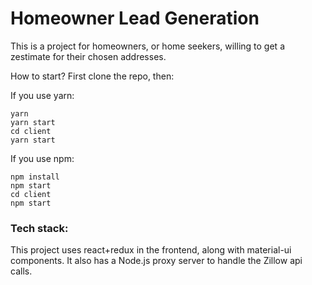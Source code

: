 # Homeowner Lead Generation

This is a project for homeowners, or home seekers, willing to get a zestimate for their chosen addresses.

How to start?
First clone the repo, then:

If you use yarn:
```
yarn
yarn start
cd client
yarn start

```
If you use npm:
```
npm install
npm start
cd client 
npm start

```
### Tech stack:
This project uses react+redux in the frontend, along with material-ui components.
It also has a Node.js proxy server to handle the Zillow api calls.

